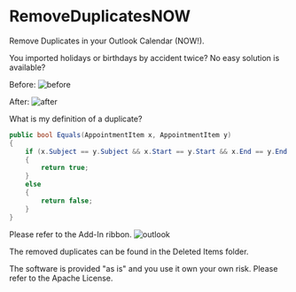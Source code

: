 # RemoveDuplicatesNOW
Remove Duplicates in your Outlook Calendar (NOW!).

You imported holidays or birthdays by accident twice? No easy solution is available?

Before:
![before](https://user-images.githubusercontent.com/7317719/147685733-b8cca266-65dd-4b0c-980e-b50d255ff308.jpg)

After:
![after](https://user-images.githubusercontent.com/7317719/147685757-498b7db0-90a2-4c13-8a57-eb5ef47baaf2.jpg)

What is my definition of a duplicate?

```c#
public bool Equals(AppointmentItem x, AppointmentItem y)
{
    if (x.Subject == y.Subject && x.Start == y.Start && x.End == y.End && x.Body == y.Body)
    {
        return true;
    }
    else
    {
        return false;
    }
}
```
Please refer to the Add-In ribbon.
![outlook](https://user-images.githubusercontent.com/7317719/147686266-6e731adc-92c7-450b-98ce-e9ffa2f00978.jpg)

The removed duplicates can be found in the Deleted Items folder.

The software is provided "as is" and you use it own your own risk. Please refer to the Apache License.


